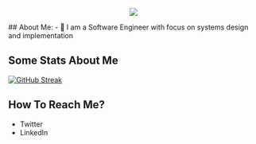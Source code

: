 <p align="center">
  <img src="https://readme-typing-svg.herokuapp.com?center=true&vCenter=true&lines=Hello%2C+there!" />
</p>
## About Me:
- 🏦 I am a Software Engineer with focus on systems design and implementation

## Some Stats About Me
[![GitHub Streak](https://github-readme-streak-stats.herokuapp.com/?user=ninjaengineers&theme=dark)](https://git.io/streak-stats)

## How To Reach Me?
- Twitter
- LinkedIn